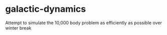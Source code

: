 # galactic-dynamics
Attempt to simulate the 10,000 body problem as efficiently as possible over winter break
